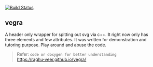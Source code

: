 [![Build Status](https://travis-ci.org/raghu-veer/vegra.svg?branch=master)](https://travis-ci.org/raghu-veer/vegra)
## vegra
 A header only wrapper for spitting out svg via c++. 
  It right now only has three elements and few attributes.
  It was written for demonstration and tutoring purpose.
  Play around and abuse the code.

  > Refer: `code or doxygen for better understanding`<br>
  > https://raghu-veer.github.io/vegra/
   
